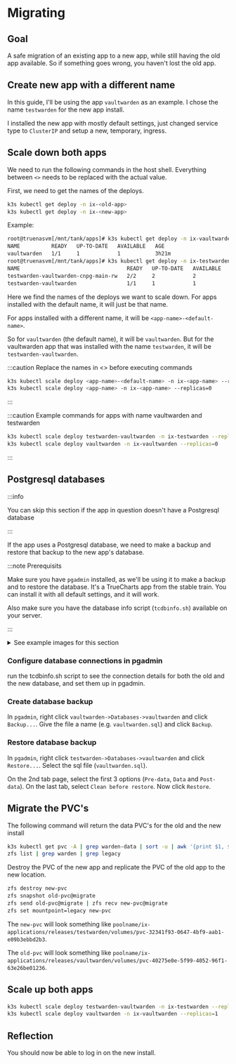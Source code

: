 # Migrating

## Goal

A safe migration of an existing app to a new app, while still having the old app available. So if something goes wrong, you haven't lost the old app.

## Create new app with a different name

In this guide, I'll be using the app `vaultwarden` as an example. I chose the name `testwarden` for the new app install.

I installed the new app with mostly default settings, just changed service type to `ClusterIP` and setup a new, temporary, ingress.

## Scale down both apps

We need to run the following commands in the host shell. Everything between `<>` needs to be replaced with the actual value.

First, we need to get the names of the deploys.

```bash
k3s kubectl get deploy -n ix-<old-app>
k3s kubectl get deploy -n ix-<new-app>
```

Example:

```bash
root@truenasvm[/mnt/tank/apps]# k3s kubectl get deploy -n ix-vaultwarden
NAME          READY   UP-TO-DATE   AVAILABLE   AGE
vaultwarden   1/1     1            1           3h21m
root@truenasvm[/mnt/tank/apps]# k3s kubectl get deploy -n ix-testwarden
NAME                                  READY   UP-TO-DATE   AVAILABLE   AGE
testwarden-vaultwarden-cnpg-main-rw   2/2     2            2           3h12m
testwarden-vaultwarden                1/1     1            1           3h12m
```

Here we find the names of the deploys we want to scale down. For apps installed with the default name, it will just be that name.

For apps installed with a different name, it will be `<app-name>-<default-name>`.

So for `vaultwarden` (the default name), it will be `vaultwarden`. But for the vaultwarden app that was installed with the name `testwarden`, it will be `testwarden-vaultwarden`.

:::caution Replace the names in <> before executing commands

```bash
k3s kubectl scale deploy <app-name>-<default-name> -n ix-<app-name> --replicas=0
k3s kubectl scale deploy <app-name> -n ix-<app-name> --replicas=0
```

:::

:::caution Example commands for apps with name vaultwarden and testwarden

```bash
k3s kubectl scale deploy testwarden-vaultwarden -n ix-testwarden --replicas=0
k3s kubectl scale deploy vaultwarden -n ix-vaultwarden --replicas=0
```

:::

## Postgresql databases

:::info

You can skip this section if the app in question doesn't have a Postgresql database

:::

If the app uses a Postgresql database, we need to make a backup and restore that backup to the new app's database.

:::note Prerequisits

Make sure you have `pgadmin` installed, as we'll be using it to make a backup and to restore the database. It's a TrueCharts app from the stable train. You can install it with all default settings, and it will work.

Also make sure you have the database info script (`tcdbinfo.sh`) available on your server.

:::

<details>
  <summary>See example images for this section</summary>
  <div>
    <div>Some images in the right order, text details below.</div>
    <br/>
    <img src="./img/tcdbinfo.png" alt="tcdbinfo" />
    <img src="./img/pgadmin.png" alt="pgadmin" />
    <img src="./img/backupselect.png" alt="backupselect" />
    <img src="./img/backup.png" alt="backup" />
    <img src="./img/restore.png" alt="restore" />
    <img src="./img/restorepage1.png" alt="restorepage1" />
    <img src="./img/restorepage2.png" alt="restorepage2" />
    <img src="./img/restorepage3.png" alt="restorepage3" />
  </div>
</details>

### Configure database connections in pgadmin

run the tcdbinfo.sh script to see the connection details for both the old and the new database, and set them up in pgadmin.

### Create database backup

In `pgadmin`, right click `vaultwarden->Databases->vaultwarden` and click `Backup...`. Give the file a name (e.g. `vaultwarden.sql`) and click `Backup`.

### Restore database backup

In `pgadmin`, right click `testwarden->Databases->vaultwarden` and click `Restore...`. Select the sql file (`vaultwarden.sql`).

On the 2nd tab page, select the first 3 options (`Pre-data`, `Data` and `Post-data`). On the last tab, select `Clean before restore`. Now click `Restore`.

## Migrate the PVC's

The following command will return the data PVC's for the old and the new install

```bash
k3s kubectl get pvc -A | grep warden-data | sort -u | awk '{print $1, $2, $4}' | column -t
zfs list | grep warden | grep legacy
```

Destroy the PVC of the new app and replicate the PVC of the old app to the new location.

```bash
zfs destroy new-pvc
zfs snapshot old-pvc@migrate
zfs send old-pvc@migrate | zfs recv new-pvc@migrate
zfs set mountpoint=legacy new-pvc
```

The `new-pvc` will look something like `poolname/ix-applications/releases/testwarden/volumes/pvc-32341f93-0647-4bf9-aab1-e09b3ebbd2b3`.

The `old-pvc` will look something like `poolname/ix-applications/releases/vaultwarden/volumes/pvc-40275e0e-5f99-4052-96f1-63e26be01236`.

## Scale up both apps

```bash
k3s kubectl scale deploy testwarden-vaultwarden -n ix-testwarden --replicas=1
k3s kubectl scale deploy vaultwarden -n ix-vaultwarden --replicas=1
```

## Reflection

You should now be able to log in on the new install.